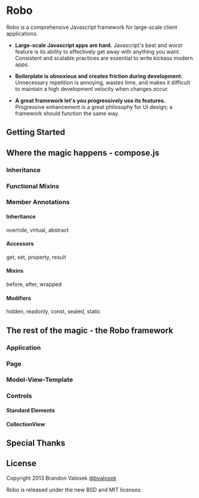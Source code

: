 # Robo

Robo is a comprehensive Javascript framework for large-scale client applications.

* **Large-scale Javascript apps are hard.** Javascript's best and worst feature
  is its ability to effectively get away with anything you want. Consistent and
  scalable practices are essential to write kickass modern apps.

* **Boilerplate is obnoxious and creates friction during development.**
  Unnecessary repetition is annoying, wastes time, and makes it difficult to
  maintain a high development velocity when changes occur.

* **A great framework let's you progressively use its features.** Progressive
  enhancement is a great philosophy for UI design; a framework should function
  the same way.

## Getting Started

## Where the magic happens - compose.js

### Inheritance

### Functional Mixins

### Member Annotations

#### Inheritance

override, virtual, abstract

#### Accessors

get, set, property, result

#### Mixins

before, after, wrapped

#### Modifiers

hidden, readonly, const, sealed, static

## The rest of the magic - the Robo framework

### Application

### Page

### Model-View-Template

### Controls

#### Standard Elements

#### CollectionView

## Special Thanks

## License
Copyright 2013 Brandon Valosek [@bvalosek](http://twitter.com/bvalosek)

Robo is released under the new BSD and MIT licenses.

